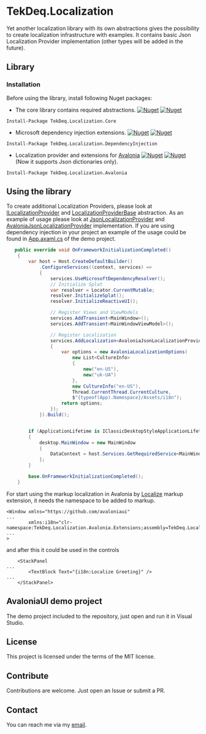 # TekDeq.Localization  

Yet another localization library with its own abstractions gives the possibility to 
create localization infrastructure with examples.  It contains basic Json Localization 
Provider implementation (other types will be added in the future).

## Library
### Installation
Before using the library, install following Nuget packages:

- The core library contains required abstractions. [![Nuget](https://img.shields.io/nuget/v/TekDeq.Localization.Core)](https://www.nuget.org/packages/TekDeq.Localization.Core/)
  [![Nuget](https://img.shields.io/nuget/dt/TekDeq.Localization.Core)](https://www.nuget.org/TekDeq.Localization.Core/)
```
Install-Package TekDeq.Localization.Core
```
- Microsoft dependency injection extensions. [![Nuget](https://img.shields.io/nuget/v/TekDeq.Localization.Core)](https://www.nuget.org/packages/TekDeq.Localization.Core/)
  [![Nuget](https://img.shields.io/nuget/dt/TekDeq.Localization.Core)](https://www.nuget.org/TekDeq.Localization.Core/)
```
Install-Package TekDeq.Localization.DependencyInjection
```

- Localization provider and extensions for [Avalonia](https://avaloniaui.net/) [![Nuget](https://img.shields.io/nuget/v/Localization.Avalonia)](https://www.nuget.org/packages/Localization.Avalonia/)
  [![Nuget](https://img.shields.io/nuget/dt/Localization.Avalonia)](https://www.nuget.org/Localization.Avalonia/) (Now it supports Json dictionaries only).
```
Install-Package TekDeq.Localization.Avalonia
```

## Using the library
To create additional Localization Providers, please look at 
[ILocalizationProvider](https://github.com/semack/TekDeq.Localization/blob/master/TekDeq.Localization.Core/Providers/Interfaces/ILocalizationProvider.cs)
and 
[LocalizationProviderBase](https://github.com/semack/TekDeq.Localization/blob/master/TekDeq.Localization.Core/Providers/Abstract/LocalizationProviderBase.cs)
abstraction. As an example of usage please look at 
[JsonLocalizationProvider](https://github.com/semack/TekDeq.Localization/blob/master/TekDeq.Localization.Core/Providers/JsonLocalizationProvider.cs) 
and 
[AvaloniaJsonLocalizationProvider](https://github.com/semack/TekDeq.Localization/blob/master/TekDeq.Localization.Avalonia/Providers/AvaloniaJsonLocalizationProvider.cs)
implementation.
If you are using dependency injection in your project an example of the usage could be found in 
[App.axaml.cs](https://github.com/semack/TekDeq.Localization/blob/master/Samples/TeqDeq.Avalonia.Sample/App.axaml.cs)
of the demo project.

```csharp
   public override void OnFrameworkInitializationCompleted()
    {
        var host = Host.CreateDefaultBuilder()
            .ConfigureServices((context, services) =>
            {
                services.UseMicrosoftDependencyResolver();
                // Initialize Splat
                var resolver = Locator.CurrentMutable;
                resolver.InitializeSplat();
                resolver.InitializeReactiveUI();

                // Register Views and ViewModels
                services.AddTransient<MainWindow>();
                services.AddTransient<MainWindowViewModel>();

                // Register Localization
                services.AddLocalization<AvaloniaJsonLocalizationProvider>(() =>
                {
                    var options = new AvaloniaLocalizationOptions(
                        new List<CultureInfo>
                        {
                            new("en-US"),
                            new("uk-UA")
                        },
                        new CultureInfo("en-US"),
                        Thread.CurrentThread.CurrentCulture,
                        $"{typeof(App).Namespace}/Assets/i18n");
                    return options;
                });
            }).Build();


        if (ApplicationLifetime is IClassicDesktopStyleApplicationLifetime desktop)
        {
            desktop.MainWindow = new MainWindow
            {
                DataContext = host.Services.GetRequiredService<MainWindowViewModel>()
            };
        }

        base.OnFrameworkInitializationCompleted();
    }
```
For start using the markup localization in Avalonia by 
[Localize](https://github.com/semack/TekDeq.Localization/blob/master/TekDeq.Localization.Avalonia/Extensions/LocalizeExtension.cs) 
markup extension, it needs the namespace to be added to markup.

```xamlml
<Window xmlns="https://github.com/avaloniaui"
...
        xmlns:i18n="clr-namespace:TekDeq.Localization.Avalonia.Extensions;assembly=TekDeq.Localization.Avalonia"
...
>
```
and after this it could be used in the controls
```xamlml
    <StackPanel
...
        <TextBlock Text="{i18n:Localize Greeting}" />
...
    </StackPanel>
```

## AvaloniaUI demo project
The demo project included to the repository, just open and run it in Visual Studio.

## License
This project is licensed under the terms of the MIT license.

## Contribute
Contributions are welcome. Just open an Issue or submit a PR. 

## Contact
You can reach me via my [email](mailto://semack@gmail.com).

